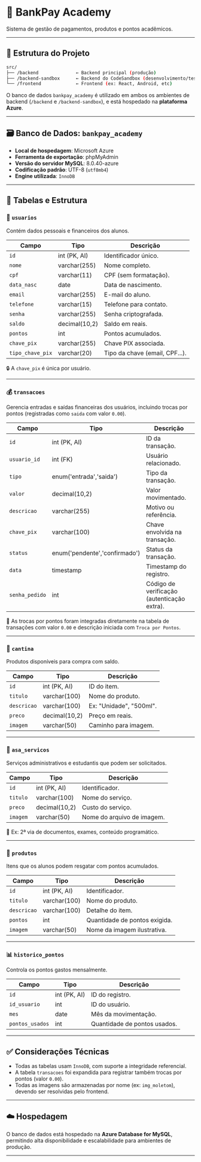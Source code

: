 # 🏦 BankPay Academy

Sistema de gestão de pagamentos, produtos e pontos acadêmicos.

---

## 📁 Estrutura do Projeto

```bash
src/
├── /backend              ← Backend principal (produção)
├── /backend-sandbox      ← Backend do CodeSandbox (desenvolvimento/teste)
└── /frontend             ← Frontend (ex: React, Android, etc)
```

O banco de dados `bankpay_academy` é utilizado em ambos os ambientes de backend (`/backend` e `/backend-sandbox`), e está hospedado na **plataforma Azure**.

---

## 🗃️ Banco de Dados: `bankpay_academy`

- **Local de hospedagem**: Microsoft Azure  
- **Ferramenta de exportação**: phpMyAdmin  
- **Versão do servidor MySQL**: 8.0.40-azure  
- **Codificação padrão**: UTF-8 (`utf8mb4`)  
- **Engine utilizada**: `InnoDB`

---

## 🧩 Tabelas e Estrutura

### 🔐 `usuarios`

Contém dados pessoais e financeiros dos alunos.

| Campo             | Tipo              | Descrição |
|------------------|-------------------|-----------|
| `id`             | int (PK, AI)      | Identificador único. |
| `nome`           | varchar(255)      | Nome completo. |
| `cpf`            | varchar(11)       | CPF (sem formatação). |
| `data_nasc`      | date              | Data de nascimento. |
| `email`          | varchar(255)      | E-mail do aluno. |
| `telefone`       | varchar(15)       | Telefone para contato. |
| `senha`          | varchar(255)      | Senha criptografada. |
| `saldo`          | decimal(10,2)     | Saldo em reais. |
| `pontos`         | int               | Pontos acumulados. |
| `chave_pix`      | varchar(255)      | Chave PIX associada. |
| `tipo_chave_pix` | varchar(20)       | Tipo da chave (email, CPF...). |

🔒 A `chave_pix` é única por usuário.

---

### 💰 `transacoes`

Gerencia entradas e saídas financeiras dos usuários, incluindo trocas por pontos (registradas como `saida` com valor `0.00`).

| Campo        | Tipo                         | Descrição |
|--------------|------------------------------|-----------|
| `id`         | int (PK, AI)                 | ID da transação. |
| `usuario_id` | int (FK)                     | Usuário relacionado. |
| `tipo`       | enum('entrada','saida')      | Tipo da transação. |
| `valor`      | decimal(10,2)                | Valor movimentado. |
| `descricao`  | varchar(255)                 | Motivo ou referência. |
| `chave_pix`  | varchar(100)                 | Chave envolvida na transação. |
| `status`     | enum('pendente','confirmado')| Status da transação. |
| `data`       | timestamp                    | Timestamp do registro. |
| `senha_pedido` | int                        | Código de verificação (autenticação extra). |

📌 As trocas por pontos foram integradas diretamente na tabela de transações com valor `0.00` e descrição iniciada com `Troca por Pontos`.

---

### 🥪 `cantina`

Produtos disponíveis para compra com saldo.

| Campo       | Tipo           | Descrição |
|-------------|----------------|-----------|
| `id`        | int (PK, AI)   | ID do item. |
| `titulo`    | varchar(100)   | Nome do produto. |
| `descricao` | varchar(100)   | Ex: "Unidade", "500ml". |
| `preco`     | decimal(10,2)  | Preço em reais. |
| `imagem`    | varchar(50)    | Caminho para imagem. |

---

### 🧾 `asa_servicos`

Serviços administrativos e estudantis que podem ser solicitados.

| Campo     | Tipo            | Descrição |
|-----------|-----------------|-----------|
| `id`      | int (PK, AI)    | Identificador. |
| `titulo`  | varchar(100)    | Nome do serviço. |
| `preco`   | decimal(10,2)   | Custo do serviço. |
| `imagem`  | varchar(50)     | Nome do arquivo de imagem. |

📌 Ex: 2ª via de documentos, exames, conteúdo programático.

---

### 🎁 `produtos`

Itens que os alunos podem resgatar com pontos acumulados.

| Campo       | Tipo           | Descrição |
|-------------|----------------|-----------|
| `id`        | int (PK, AI)   | Identificador. |
| `titulo`    | varchar(100)   | Nome do produto. |
| `descricao` | varchar(100)   | Detalhe do item. |
| `pontos`    | int            | Quantidade de pontos exigida. |
| `imagem`    | varchar(50)    | Nome da imagem ilustrativa. |

---

### 📊 `historico_pontos`

Controla os pontos gastos mensalmente.

| Campo          | Tipo         | Descrição |
|----------------|--------------|-----------|
| `id`           | int (PK, AI) | ID do registro. |
| `id_usuario`   | int          | ID do usuário. |
| `mes`          | date         | Mês da movimentação. |
| `pontos_usados`| int          | Quantidade de pontos usados. |

---

## ✅ Considerações Técnicas

- Todas as tabelas usam `InnoDB`, com suporte a integridade referencial.
- A tabela `transacoes` foi expandida para registrar também trocas por pontos (valor `0.00`).
- Todas as imagens são armazenadas por nome (ex: `img_moletom`), devendo ser resolvidas pelo frontend.

---

## ☁️ Hospedagem

O banco de dados está hospedado na **Azure Database for MySQL**, permitindo alta disponibilidade e escalabilidade para ambientes de produção.

---

